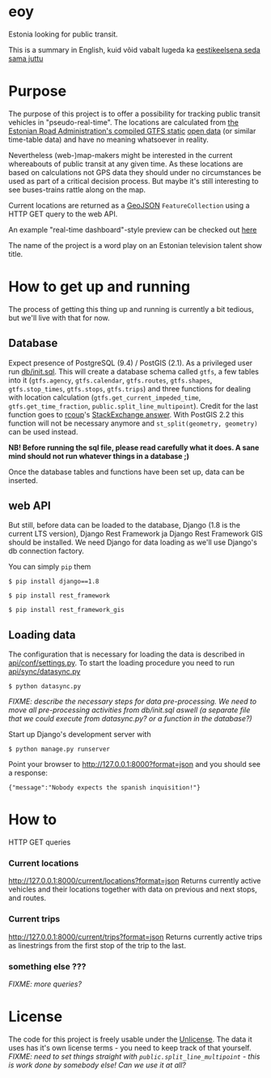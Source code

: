 # eoy
Estonia looking for public transit.

This is a summary in English, kuid võid vabalt lugeda ka
[eestikeelsena seda sama juttu](README.md)

# Purpose
The purpose of this project is to offer a possibility for tracking
public transit vehicles in "pseudo-real-time". The locations are
calculated from [the Estonian Road Administration's compiled GTFS static](
https://transitfeeds.com/p/maanteeamet/510) [open data](
https://www.mnt.ee/eng/public-transportation/public-transport-information-system)
(or similar time-table data) and have no meaning whatsoever in reality.

Nevertheless (web-)map-makers might be interested in the current whereabouts of
public transit at any given time. As these locations are based on calculations
not GPS data they should under no circumstances be used as part of a critical
decision process. But maybe it's still interesting to see buses-trains rattle
along on the map.

Current locations are returned as a [GeoJSON](
https://datatracker.ietf.org/doc/rfc7946/) `FeatureCollection` using a HTTP GET
query to the web API.

An example "real-time dashboard"-style preview can be checked out [here](
https://tkardi.github.io/eoy/example/current.html)

The name of the project is a word play on an Estonian television talent show
title.

# How to get up and running
The process of getting this thing up and running is currently a bit tedious,
but we'll live with that for now.

## Database
Expect presence of PostgreSQL (9.4) / PostGIS (2.1). As a privileged user run
[db/init.sql](db/init.sql). This will create a database schema called `gtfs`,
a few tables into it (`gtfs.agency`, `gtfs.calendar`, `gtfs.routes`,
`gtfs.shapes`, `gtfs.stop_times`, `gtfs.stops`, `gtfs.trips`) and three
functions for dealing with location calculation (`gtfs.get_current_impeded_time`,
`gtfs.get_time_fraction`, `public.split_line_multipoint`). Credit for the
last function goes to [rcoup](http://gis.stackexchange.com/users/564/rcoup)'s
[StackExchange answer](http://gis.stackexchange.com/a/112317). With PostGIS 2.2
this function will not be necessary anymore and `st_split(geometry, geometry)`
can be used instead.

**NB! Before running the sql file, please read carefully what it does. A sane
mind should not run whatever things in a database ;)**

Once the database tables and functions have been set up, data can be inserted.

## web API
But still, before data can be loaded to the database, Django (1.8 is the
current LTS version), Django Rest Framework ja Django Rest Framework GIS
should be installed. We need Django for data loading as we'll use Django's
db connection factory.

You can simply `pip` them

`$ pip install django==1.8`

`$ pip install rest_framework`

`$ pip install rest_framework_gis`

## Loading data
The configuration that is necessary for loading the data is described in
[api/conf/settings.py](api/conf/settings.py). To start the loading procedure
you need to run [api/sync/datasync.py](api/sync/datasync.py)

`$ python datasync.py`

_FIXME: describe the necessary steps for data pre-processing. We need to move
all pre-processing activities from db/init.sql aswell (a separate file that
we could execute from datasync.py? or a function in the database?)_

Start up Django's development server with

`$ python manage.py runserver`

Point your browser to http://127.0.0.1:8000?format=json and you should see a
response:

`{"message":"Nobody expects the spanish inquisition!"}`

# How to
HTTP GET queries

### Current locations
http://127.0.0.1:8000/current/locations?format=json
Returns currently active vehicles and their locations together
with data on previous and next stops, and routes.

### Current trips
http://127.0.0.1:8000/current/trips?format=json
Returns currently active trips as linestrings from the first stop of the
trip to the last.

### something else ???
_FIXME: more queries?_

# License
The code for this project is freely usable under the [Unlicense](
http://unlicense.org). The data it uses has it's own license terms - you need to
keep track of that yourself.
_FIXME: need to set things straight with `public.split_line_multipoint` -
this is work done by somebody else! Can we use it at all?_

